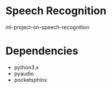 # Speech Recognition
ml-project-on-speech-recognition

# Dependencies
<ul>
  <li>python3.x</li>
  <li>pyaudio</li>
  <li>pocketsphinx</li>
 </ul>
 
